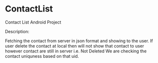 # ContactList
Contact List Android Project

Description:

Fetching the contact from server in json format and showing to the user.
If user delete the contact at local then will not show that contact to user however contact are still in server i.e. Not Deleted
We are checking the contact uniquness based on that uid.
